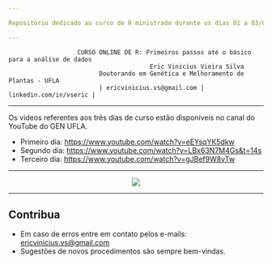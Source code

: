 ```yaml
---

Repositório dedicado ao curso de R ministrado durante os dias 01 a 03/06/2020 via Livestream na plataforma Google Meet

---
```


                       CURSO ONLINE DE R: Primeiros passos até o básico para a análise de dados
                                           Eric Vinicius Vieira Silva
                             Doutorando em Genética e Melhoramento de Plantas - UFLA
                             | ericvinicius.vs@gmail.com | linkedin.com/in/vseric | 

---
Os videos referentes aos três dias de curso estão disponíveis no canal do YouTube do GEN UFLA.

- Primeiro dia: https://www.youtube.com/watch?v=eEYsqYK5dkw
- Segundo dia: https://www.youtube.com/watch?v=LBx63N7M4Gs&t=14s
- Terceiro dia: https://www.youtube.com/watch?v=gJBef9W8vTw

---
<p align="center">
<img src="https://user-images.githubusercontent.com/54208959/83335846-e5ebb000-a285-11ea-8131-e077e97eae4e.jpg">
</p>

                                        


                                                  
---
## Contribua

- Em caso de erros entre em contato pelos e-mails: ericvinicius.vs@gmail.com
- Sugestões de novos procedimentos são sempre bem-vindas.
